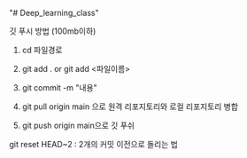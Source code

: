 "# Deep_learning_class" 

 깃 푸시 방법 (100mb이하)

1. cd 파일경로

2. git add . or git add <파일이름>

3. git commit -m "내용"

4. git pull origin main 으로 원격 리포지토리와 로컬 리포지토리 병합

5. git push origin main으로 깃 푸쉬

git reset HEAD~2 : 2개의 커밋 이전으로 돌리는 법
